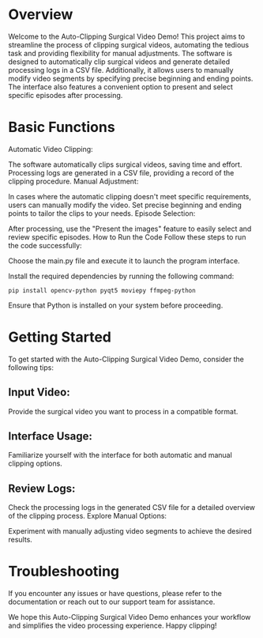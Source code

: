 # Overview
Welcome to the Auto-Clipping Surgical Video Demo! This project aims to streamline the process of clipping surgical videos, automating the tedious task and providing flexibility for manual adjustments. The software is designed to automatically clip surgical videos and generate detailed processing logs in a CSV file. Additionally, it allows users to manually modify video segments by specifying precise beginning and ending points. The interface also features a convenient option to present and select specific episodes after processing.

# Basic Functions
Automatic Video Clipping:

The software automatically clips surgical videos, saving time and effort.
Processing logs are generated in a CSV file, providing a record of the clipping procedure.
Manual Adjustment:

In cases where the automatic clipping doesn't meet specific requirements, users can manually modify the video.
Set precise beginning and ending points to tailor the clips to your needs.
Episode Selection:

After processing, use the "Present the images" feature to easily select and review specific episodes.
How to Run the Code
Follow these steps to run the code successfully:

Choose the main.py file and execute it to launch the program interface.

Install the required dependencies by running the following command:


```{bash}
pip install opencv-python pyqt5 moviepy ffmpeg-python
```

Ensure that Python is installed on your system before proceeding.

# Getting Started
To get started with the Auto-Clipping Surgical Video Demo, consider the following tips:

## Input Video:

Provide the surgical video you want to process in a compatible format.

## Interface Usage:

Familiarize yourself with the interface for both automatic and manual clipping options.

## Review Logs:

Check the processing logs in the generated CSV file for a detailed overview of the clipping process.
Explore Manual Options:

Experiment with manually adjusting video segments to achieve the desired results.

# Troubleshooting
If you encounter any issues or have questions, please refer to the documentation or reach out to our support team for assistance.

We hope this Auto-Clipping Surgical Video Demo enhances your workflow and simplifies the video processing experience. Happy clipping!